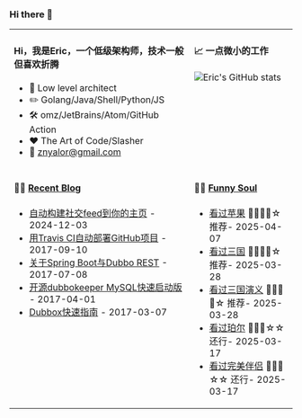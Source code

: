 ### Hi there 👋  
<table  align="center" width="100%">
<tr>
<td valign="top">

#### Hi，我是Eric，一个低级架构师，技术一般但喜欢折腾

- :briefcase: Low level architect<br/>
- :pencil2: Golang/Java/Shell/Python/JS<br/>
- :hammer_and_wrench: omz/JetBrains/Atom/GitHub Action<br/>
- :hearts: The Art of Code/Slasher<br/>
- :email: znyalor@gmail.com<br/>

</td>
<td valign="top">

#### 📈 一点微小的工作

![Eric's GitHub stats](https://github-readme-stats.vercel.app/api?username=zylele&show_icons=true&count_private=true&theme=vue)
  
</td>
</tr>

<tr>
<td valign="top">

#### 🤹‍♀️ <a href="https://zylele.github.io/" target="_blank">Recent Blog</a>

<!-- START_SECTION:blog -->
* <a href='https://zylele.github.io/2024/12/03/%E8%87%AA%E5%8A%A8%E6%9E%84%E5%BB%BA%E7%A4%BE%E4%BA%A4feed%E5%88%B0%E4%BD%A0%E7%9A%84%E4%B8%BB%E9%A1%B5/' target='_blank'>自动构建社交feed到你的主页</a> - 2024-12-03
* <a href='https://zylele.github.io/2017/09/10/%E7%94%A8Travis%20CI%E8%87%AA%E5%8A%A8%E9%83%A8%E7%BD%B2GitHub%E9%A1%B9%E7%9B%AE/' target='_blank'>用Travis CI自动部署GitHub项目</a> - 2017-09-10
* <a href='https://zylele.github.io/2017/07/08/%E5%85%B3%E4%BA%8ESpring%20Boot%E4%B8%8EDubbo%20REST/' target='_blank'>关于Spring Boot与Dubbo REST</a> - 2017-07-08
* <a href='https://zylele.github.io/2017/04/01/%E4%BA%8C%E6%AC%A1%E5%BC%80%E6%BA%90dubbokeeper%20MySQL%E5%BF%AB%E9%80%9F%E5%90%AF%E5%8A%A8%E7%89%88/' target='_blank'>开源dubbokeeper MySQL快速启动版</a> - 2017-04-01
* <a href='https://zylele.github.io/2017/03/07/dubbox%E5%BF%AB%E9%80%9F%E6%8C%87%E5%8D%97/' target='_blank'>Dubbox快速指南</a> - 2017-03-07
<!-- END_SECTION:blog -->
</td>
  
<td valign="top">

#### 🤾‍♂️ <a href="https://movie.douban.com/people/znyalor/collect" target="_blank">Funny Soul</a>

<!-- START_SECTION:douban -->
* <a href='https://movie.douban.com/subject/1966464/' target='_blank'>看过苹果</a> 🌟🌟🌟🌟☆ 推荐- 2025-04-07
* <a href='https://movie.douban.com/subject/3237723/' target='_blank'>看过三国</a> 🌟🌟🌟🌟☆ 推荐- 2025-03-28
* <a href='https://movie.douban.com/subject/1830528/' target='_blank'>看过三国演义</a> 🌟🌟🌟🌟☆ 推荐- 2025-03-28
* <a href='https://movie.douban.com/subject/35801819/' target='_blank'>看过珀尔</a> 🌟🌟🌟☆☆ 还行- 2025-03-17
* <a href='https://movie.douban.com/subject/36421270/' target='_blank'>看过完美伴侣</a> 🌟🌟🌟☆☆ 还行- 2025-03-17
<!-- END_SECTION:douban -->
</td>
</tr>
</table>
